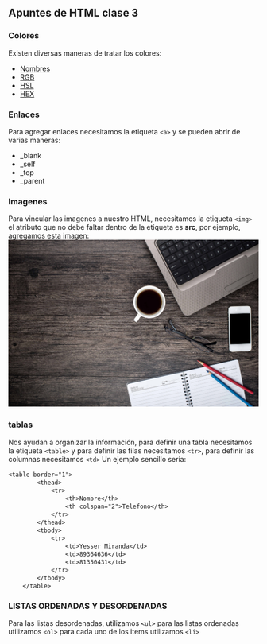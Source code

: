 ## Apuntes de HTML clase 3
### Colores
Existen diversas maneras de tratar los colores:
* [Nombres](https://www.w3schools.com/html/html_colors.asp)
* [RGB](https://www.w3schools.com/html/html_colors_rgb.asp)
* [HSL](https://www.w3schools.com/html/html_colors_hsl.asp)
* [HEX](https://www.w3schools.com/html/html_colors_hex.asp)

### Enlaces 
Para agregar enlaces necesitamos la etiqueta ```<a>``` y se pueden abrir de varias maneras:
* _blank
* _self
* _top
* _parent

### Imagenes
Para vincular las imagenes a nuestro HTML, necesitamos la etiqueta ```<img>``` el atributo que no debe faltar dentro de la etiqueta es **src**, por ejemplo, agregamos esta imagen:
![Cafe](medios/cafe.jpg)

### tablas
Nos ayudan a organizar la información, para definir una tabla necesitamos la etiqueta ```<table>``` y para definir las filas necesitamos ```<tr>```, para definir las columnas necesitamos ```<td>```
Un ejemplo sencillo sería:
```
<table border="1">
        <thead>
            <tr>
                <th>Nombre</th>
                <th colspan="2">Telefono</th>
            </tr>
        </thead>
        <tbody>
            <tr>
                <td>Yesser Miranda</td>
                <td>89364636</td>
                <td>81350431</td>
            </tr>
        </tbody>
    </table>
```
### LISTAS ORDENADAS Y DESORDENADAS
Para las listas desordenadas, utilizamos ```<ul>``` para las listas ordenadas utilizamos ```<ol>``` para cada uno de los items utilizamos ```<li>```

